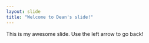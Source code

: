 ```yaml
---
layout: slide
title: "Welcome to Dean's slide!"
---
```

This is my awesome slide.
Use the left arrow to go back!
